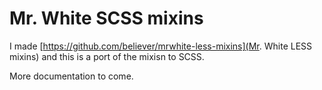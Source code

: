 Mr. White SCSS mixins
===========

I made [https://github.com/believer/mrwhite-less-mixins](Mr. White LESS mixins) and this is a port of the mixisn to SCSS.

More documentation to come.
